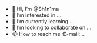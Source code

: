 - 👋 Hi, I’m @Sh1n1ma
- 👀 I’m interested in ...
- 🌱 I’m currently learning ...
- 💞️ I’m looking to collaborate on ...
- 📫 How to reach me :E-mail:...

<!---
Sh1n1ma/Sh1n1ma is a ✨ special ✨ repository because its `README.md` (this file) appears on your GitHub profile.
You can click the Preview link to take a look at your changes.
--->
